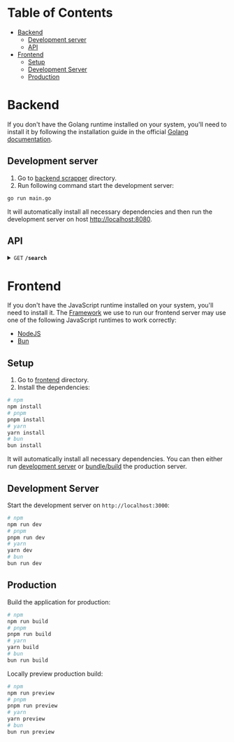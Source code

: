 # Table of Contents

- [Backend](#backend)
   - [Development server](#development-server)
   - [API](#api)
- [Frontend](#frontend)
   - [Setup](#setup)
   - [Development Server](#development-server-1)
   - [Production](#production)

# Backend

If you don't have the Golang runtime installed on your system, you'll need to install it by following the installation guide in the official [Golang documentation](https://go.dev/doc/install).

## Development server
1. Go to [backend scrapper](backend/scraper) directory.
2. Run following command start the development server:

```bash
go run main.go
```

It will automatically install all necessary dependencies and then run
the development server on host <http://localhost:8080>.

## API
<details>
<summary>
<code>GET</code>
<code><b>/search</b></code>
</summary>

#### Parameters

| Name | Type | In | Require |Description |
| :--- | :--- | :--- | :--- | :--- |
| `product` | `string` | query | * | Product name |

#### Responses

<table>
<tr>
<td> Status </td> <td> Response </td>
</tr>
<tr>
<td> 200 </td>
<td>

```json
[
  {
    "id": "h182hofa8yhr-4hiofau3-ui3o231jv",
    "title": "Asus Expertbook",
    "preview_img": "https://i.ss.lv/gallery/6/1120/279831/55966116.th2.jpg",
    "description": "Pārdodu jaunu portatīvo datoru.",
    "price": "330€"
  },
  // ...
]
```

</td>
</tr>
</table>
</details>

# Frontend

If you don't have the JavaScript runtime installed on your system, you'll need to install it. The [Framework](https://nuxt.com/) we use to run our frontend server may use one of the following JavaScript runtimes to work correctly:
- [NodeJS](https://nodejs.org/en/download)
- [Bun](https://bun.sh/docs/installation)


## Setup

1. Go to [frontend](frontend) directory.
2. Install the dependencies:

```bash
# npm
npm install
# pnpm
pnpm install
# yarn
yarn install
# bun
bun install
```

It will automatically install all necessary dependencies. You can then either run [development server](#development-server) or [bundle/build](#production) the production server.

## Development Server

Start the development server on `http://localhost:3000`:

```bash
# npm
npm run dev
# pnpm
pnpm run dev
# yarn
yarn dev
# bun
bun run dev
```

## Production

Build the application for production:

```bash
# npm
npm run build
# pnpm
pnpm run build
# yarn
yarn build
# bun
bun run build
```

Locally preview production build:

```bash
# npm
npm run preview
# pnpm
pnpm run preview
# yarn
yarn preview
# bun
bun run preview
```
